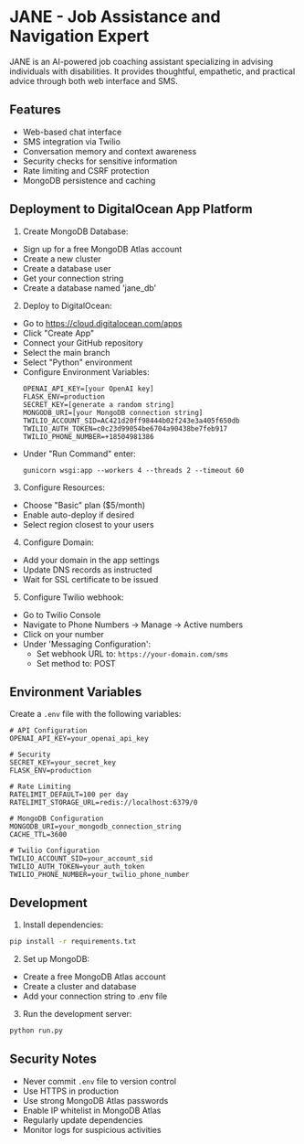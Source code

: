 # JANE - Job Assistance and Navigation Expert

JANE is an AI-powered job coaching assistant specializing in advising individuals with disabilities. It provides thoughtful, empathetic, and practical advice through both web interface and SMS.

## Features

- Web-based chat interface
- SMS integration via Twilio
- Conversation memory and context awareness
- Security checks for sensitive information
- Rate limiting and CSRF protection
- MongoDB persistence and caching

## Deployment to DigitalOcean App Platform

1. Create MongoDB Database:
- Sign up for a free MongoDB Atlas account
- Create a new cluster
- Create a database user
- Get your connection string
- Create a database named 'jane_db'

2. Deploy to DigitalOcean:
- Go to https://cloud.digitalocean.com/apps
- Click "Create App"
- Connect your GitHub repository
- Select the main branch
- Select "Python" environment
- Configure Environment Variables:
  ```
  OPENAI_API_KEY=[your OpenAI key]
  FLASK_ENV=production
  SECRET_KEY=[generate a random string]
  MONGODB_URI=[your MongoDB connection string]
  TWILIO_ACCOUNT_SID=AC421d20ff98444b02f243e3a405f650db
  TWILIO_AUTH_TOKEN=c0c23d99054be6704a90438be7feb917
  TWILIO_PHONE_NUMBER=+18504981386
  ```
- Under "Run Command" enter:
  ```
  gunicorn wsgi:app --workers 4 --threads 2 --timeout 60
  ```

3. Configure Resources:
- Choose "Basic" plan ($5/month)
- Enable auto-deploy if desired
- Select region closest to your users

4. Configure Domain:
- Add your domain in the app settings
- Update DNS records as instructed
- Wait for SSL certificate to be issued

5. Configure Twilio webhook:
- Go to Twilio Console
- Navigate to Phone Numbers → Manage → Active numbers
- Click on your number
- Under 'Messaging Configuration':
  - Set webhook URL to: `https://your-domain.com/sms`
  - Set method to: POST

## Environment Variables

Create a `.env` file with the following variables:

```
# API Configuration
OPENAI_API_KEY=your_openai_api_key

# Security
SECRET_KEY=your_secret_key
FLASK_ENV=production

# Rate Limiting
RATELIMIT_DEFAULT=100 per day
RATELIMIT_STORAGE_URL=redis://localhost:6379/0

# MongoDB Configuration
MONGODB_URI=your_mongodb_connection_string
CACHE_TTL=3600

# Twilio Configuration
TWILIO_ACCOUNT_SID=your_account_sid
TWILIO_AUTH_TOKEN=your_auth_token
TWILIO_PHONE_NUMBER=your_twilio_phone_number
```

## Development

1. Install dependencies:
```bash
pip install -r requirements.txt
```

2. Set up MongoDB:
- Create a free MongoDB Atlas account
- Create a cluster and database
- Add your connection string to .env file

3. Run the development server:
```bash
python run.py
```

## Security Notes

- Never commit `.env` file to version control
- Use HTTPS in production
- Use strong MongoDB Atlas passwords
- Enable IP whitelist in MongoDB Atlas
- Regularly update dependencies
- Monitor logs for suspicious activities

